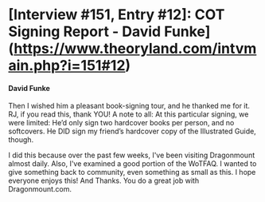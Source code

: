 # [Interview #151, Entry #12]: COT Signing Report - David Funke](https://www.theoryland.com/intvmain.php?i=151#12)

#### David Funke

Then I wished him a pleasant book-signing tour, and he thanked me for it. RJ, if you read this, thank YOU! A note to all: At this particular signing, we were limited: He’d only sign two hardcover books per person, and no softcovers. He DID sign my friend’s hardcover copy of the Illustrated Guide, though.

I did this because over the past few weeks, I've been visiting Dragonmount almost daily. Also, I've examined a good portion of the WoTFAQ. I wanted to give something back to community, even something as small as this. I hope everyone enjoys this! And Thanks. You do a great job with Dragonmount.com.


